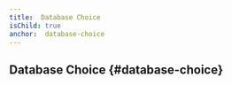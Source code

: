 ```yaml
---
title:  Database Choice
isChild: true
anchor:  database-choice
---
```


##  Database Choice {#database-choice}
